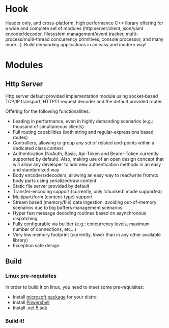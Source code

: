 # Hook

Header only, and cross-platform, high performance C++ library offering for a wide and complete set of modules (http server/client, json/yaml encoder/decoder, filesystem management/event tracker, multi-process/multi-thread concurrency primitives, console processor, and many more...). Build demanding applications in an easy and modern way!

# Modules

## Http Server 
Http server default provided implementation module using socket-based TCP/IP transport, HTTP1.1 request decoder and the default provided router.

Offering for the following functionalities:

* Leading in performance, even in highly demanding scenarios (e.g.: thousand of simultaneous clients)
* Full routing capabilities (both string and regular-expressions based routes)
* Controllers, allowing to group any set of related end-points within a dedicated class context
* Authentication (NoAuth, Basic, Api-Token and Bearer-Token currently supported by default). Also, making use of an open design concept that will allow any developer to add new authentication methods in an easy and standardized way
* Body encoders/decoders, allowing an easy way to read/write from/to body parts using serialized/raw content
* Static file server provided by default
* Transfer-encoding support (currently, only 'chunked' mode supported)
* Multipart/form (content-type) support
* Stream based (memory/file) data ingestion, avoiding out-of-memory scenarios due to big buffers management scenarios
* Hyper fast message decoding routines based on asynchronous dispatching
* Fully configurable via builder (e.g.: concurrency levels, maximum number of connections, etc...)
* Very low memory footprint (currently, lower than in any other available library)
* Exception safe design

## Build

### Linux pre-requisites

In order to build it on linux, you need to meet some pre-requisites:

* Install [microsoft package](https://docs.microsoft.com/en-us/windows-server/administration/linux-package-repository-for-microsoft-software) for your distro
* Install [Powershell](https://docs.microsoft.com/es-es/powershell/scripting/install/installing-powershell-core-on-linux?view=powershell-7.1)
* Install [.net 5 sdk](https://docs.microsoft.com/es-es/dotnet/core/install/linux)

### Build it!
